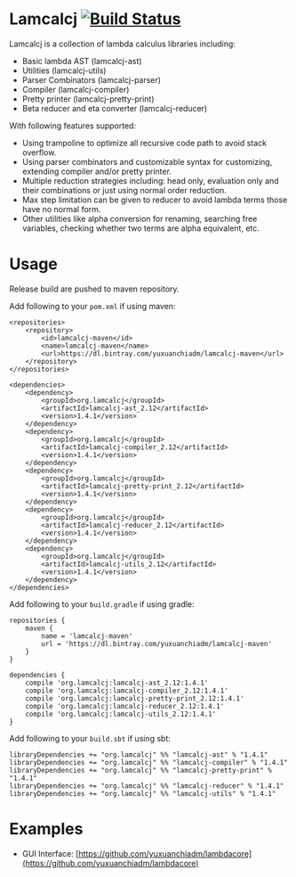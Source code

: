 # Lamcalcj [![Build Status](https://travis-ci.com/yuxuanchiadm/lamcalcj.svg?branch=1.4.x)](https://travis-ci.com/yuxuanchiadm/lamcalcj)

Lamcalcj is a collection of lambda calculus libraries including:

- Basic lambda AST (lamcalcj-ast)
- Utilities (lamcalcj-utils)
- Parser Combinators (lamcalcj-parser)
- Compiler (lamcalcj-compiler)
- Pretty printer (lamcalcj-pretty-print)
- Beta reducer and eta converter (lamcalcj-reducer)

With following features supported:

- Using trampoline to optimize all recursive code path to avoid stack overflow.
- Using parser combinators and customizable syntax for customizing, extending compiler and/or pretty printer.
- Multiple reduction strategies including: head only, evaluation only and their combinations or just using normal order reduction.
- Max step limitation can be given to reducer to avoid lambda terms those have no normal form.
- Other utilities like alpha conversion for renaming, searching free variables, checking whether two terms are alpha equivalent, etc.

# Usage

Release build are pushed to maven repository.

Add following to your `pom.xml` if using maven:

```
<repositories>
	<repository>
		<id>lamcalcj-maven</id>
		<name>lamcalcj-maven</name>
		<url>https://dl.bintray.com/yuxuanchiadm/lamcalcj-maven</url>
	</repository>
</repositories>

<dependencies>
	<dependency>
		<groupId>org.lamcalcj</groupId>
		<artifactId>lamcalcj-ast_2.12</artifactId>
		<version>1.4.1</version>
	</dependency>
	<dependency>
		<groupId>org.lamcalcj</groupId>
		<artifactId>lamcalcj-compiler_2.12</artifactId>
		<version>1.4.1</version>
	</dependency>
	<dependency>
		<groupId>org.lamcalcj</groupId>
		<artifactId>lamcalcj-pretty-print_2.12</artifactId>
		<version>1.4.1</version>
	</dependency>
	<dependency>
		<groupId>org.lamcalcj</groupId>
		<artifactId>lamcalcj-reducer_2.12</artifactId>
		<version>1.4.1</version>
	</dependency>
	<dependency>
		<groupId>org.lamcalcj</groupId>
		<artifactId>lamcalcj-utils_2.12</artifactId>
		<version>1.4.1</version>
	</dependency>
</dependencies>
```

Add following to your `build.gradle` if using gradle:

```
repositories {
    maven {
        name = 'lamcalcj-maven'
        url = 'https://dl.bintray.com/yuxuanchiadm/lamcalcj-maven'
    }
}

dependencies {
    compile 'org.lamcalcj:lamcalcj-ast_2.12:1.4.1'
    compile 'org.lamcalcj:lamcalcj-compiler_2.12:1.4.1'
    compile 'org.lamcalcj:lamcalcj-pretty-print_2.12:1.4.1'
    compile 'org.lamcalcj:lamcalcj-reducer_2.12:1.4.1'
    compile 'org.lamcalcj:lamcalcj-utils_2.12:1.4.1'
}
```

Add following to your `build.sbt` if using sbt:

```
libraryDependencies += "org.lamcalcj" %% "lamcalcj-ast" % "1.4.1"
libraryDependencies += "org.lamcalcj" %% "lamcalcj-compiler" % "1.4.1"
libraryDependencies += "org.lamcalcj" %% "lamcalcj-pretty-print" % "1.4.1"
libraryDependencies += "org.lamcalcj" %% "lamcalcj-reducer" % "1.4.1"
libraryDependencies += "org.lamcalcj" %% "lamcalcj-utils" % "1.4.1"
```

# Examples

- GUI Interface: [https://github.com/yuxuanchiadm/lambdacore](https://github.com/yuxuanchiadm/lambdacore)
